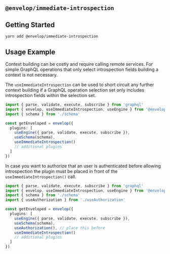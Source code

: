 ## `@envelop/immediate-introspection`

## Getting Started

```
yarn add @envelop/immediate-introspection
```

## Usage Example

Context building can be costly and require calling remote services.
For simple GraphQL operations that only select introspection fields building a context is not necessary.

The `useImmediateIntrospection` can be used to short circuit any further context building if a GraphQL operation selection set only includes introspection fields within the selection set.

```ts
import { parse, validate, execute, subscribe } from 'graphql'
import { envelop, useImmediateIntrospection, useEngine } from '@envelop/core'
import { schema } from './schema'

const getEnveloped = envelop({
  plugins: [
    useEngine({ parse, validate, execute, subscribe }),
    useSchema(schema),
    useImmediateIntrospection()
    // additional plugins
  ]
})
```

In case you want to authorize that an user is authenticated before allowing introspection the plugin must be placed in front of the `useImmediateIntrospection()` call.

```ts
import { parse, validate, execute, subscribe } from 'graphql'
import { envelop, useImmediateIntrospection, useEngine } from '@envelop/core'
import { schema } from './schema'
import { useAuthorization } from './useAuthorization'

const getEnveloped = envelop({
  plugins: [
    useEngine({ parse, validate, execute, subscribe }),
    useSchema(schema),
    useAuthorization(), // place this before
    useImmediateIntrospection()
    // additional plugins
  ]
})
```
